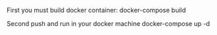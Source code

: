 First you must build docker container:
    docker-compose build

Second push and run in your docker machine
    docker-compose up -d
